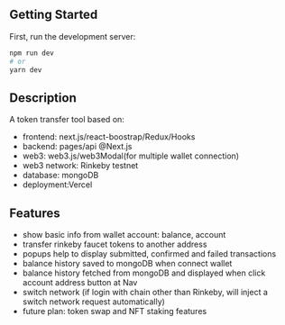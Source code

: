 ## Getting Started

First, run the development server:

```bash
npm run dev
# or
yarn dev
```

## Description
A token transfer tool based on:

- frontend: next.js/react-boostrap/Redux/Hooks
- backend: pages/api @Next.js
- web3: web3.js/web3Modal(for multiple wallet connection)
- web3 network: Rinkeby testnet
- database: mongoDB
- deployment:Vercel

## Features
- show basic info from wallet account: balance, account
- transfer rinkeby faucet tokens to another address
- popups help to display submitted, confirmed and failed transactions
- balance history saved to mongoDB when connect wallet
- balance history fetched from mongoDB and displayed when click account address button at Nav
- switch network (if login with chain other than Rinkeby, will inject a switch network request automatically)
- future plan: token swap and NFT staking features
